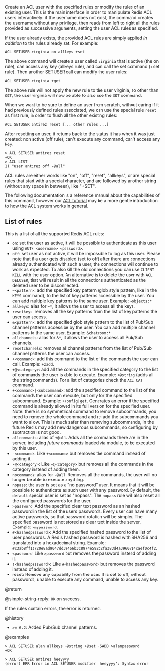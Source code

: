 Create an ACL user with the specified rules or modify the rules of an
existing user. This is the main interface in order to manipulate Redis ACL
users interactively: if the username does not exist, the command creates
the username without any privilege, then reads from left to right all the
rules provided as successive arguments, setting the user ACL rules as specified.

If the user already exists, the provided ACL rules are simply applied
*in addition* to the rules already set. For example:

    ACL SETUSER virginia on allkeys +set

The above command will create a user called `virginia` that is active
(the on rule), can access any key (allkeys rule), and can call the
set command (+set rule). Then another SETUSER call can modify the user rules:

    ACL SETUSER virginia +get

The above rule will not apply the new rule to the user virginia, so other than `SET`, the user virginia will now be able to also use the `GET` command.

When we want to be sure to define an user from scratch, without caring if
it had previously defined rules associated, we can use the special rule
`reset` as first rule, in order to flush all the other existing rules:

    ACL SETUSER antirez reset [... other rules ...]

After resetting an user, it returns back to the status it has when it
was just created: non active (off rule), can't execute any command, can't
access any key:

    > ACL SETUSER antirez reset
    +OK
    > ACL LIST
    1) "user antirez off -@all"

ACL rules are either words like "on", "off", "reset", "allkeys", or are
special rules that start with a special character, and are followed by
another string (without any space in between), like "+SET".

The following documentation is a reference manual about the capabilities of this command, however our [ACL tutorial](/topics/acl) may be a more gentle introduction to how the ACL system works in general.

## List of rules

This is a list of all the supported Redis ACL rules:

* `on`: set the user as active, it will be possible to authenticate as this user using `AUTH <username> <password>`.
* `off`: set user as not active, it will be impossible to log as this user. Please note that if a user gets disabled (set to off) after there are connections already authenticated with such a user, the connections will continue to work as expected. To also kill the old connections you can use `CLIENT KILL` with the user option. An alternative is to delete the user with `ACL DELUSER`, that will result in all the connections authenticated as the deleted user to be disconnected.
* `~<pattern>`: add the specified key pattern (glob style pattern, like in the `KEYS` command), to the list of key patterns accessible by the user. You can add multiple key patterns to the same user. Example: `~objects:*`
* `allkeys`: alias for `~*`, it allows the user to access all the keys.
* `resetkeys`: removes all the key patterns from the list of key patterns the user can access.
* `&<pattern>`: add the specified glob style pattern to the list of Pub/Sub channel patterns accessibe by the user. You can add multiple channel patterns to the same user. Example: `&chatroom:*`
* `allchannels`: alias for `&*`, it allows the user to access all Pub/Sub channels.
* `resetchannels`: removes all channel patterns from the list of Pub/Sub channel patterns the user can access.
* `+<command>`: add this command to the list of the commands the user can call. Example: `+zadd`.
* `+@<category>`: add all the commands in the specified category to the list of commands the user is able to execute. Example: `+@string` (adds all the string commands). For a list of categories check the `ACL CAT` command.
* `+<command>|<subcommand>`: add the specified command to the list of the commands the user can execute, but only for the specified subcommand. Example: `+config|get`. Generates an error if the specified command is already allowed in its full version for the specified user. Note: there is no symmetrical command to remove subcommands, you need to remove the whole command and re-add the subcommands you want to allow. This is much safer than removing subcommands, in the future Redis may add new dangerous subcommands, so configuring by subtraction is not good.
* `allcommands`: alias of `+@all`. Adds all the commands there are in the server, including *future commands* loaded via module, to be executed by this user.
* `-<command>`. Like `+<command>` but removes the command instead of adding it.
* `-@<category>`: Like `+@<category>` but removes all the commands in the category instead of adding them.
* `nocommands`: alias for `-@all`. Removes all the commands, the user will no longer be able to execute anything.
* `nopass`: the user is set as a "no password" user. It means that it will be possible to authenticate as such user with any password. By default, the `default` special user is set as "nopass". The `nopass` rule will also reset all the configured passwords for the user.
* `>password`: Add the specified clear text password as an hashed password in the list of the users passwords. Every user can have many active passwords, so that password rotation will be simpler. The specified password is not stored as clear text inside the server. Example: `>mypassword`.
* `#<hashedpassword>`: Add the specified hashed password to the list of user passwords. A Redis hashed password is hashed with SHA256 and translated into a hexadecimal string. Example: `#c3ab8ff13720e8ad9047dd39466b3c8974e592c2fa383d4a3960714caef0c4f2`.
* `<password`: Like `>password` but removes the password instead of adding it.
* `!<hashedpassword>`: Like `#<hashedpassword>` but removes the password instead of adding it.
* reset: Remove any capability from the user. It is set to off, without passwords, unable to execute any command, unable to access any key.

@return

@simple-string-reply: `OK` on success.

If the rules contain errors, the error is returned.

@history

* `>= 6.2`: Added Pub/Sub channel patterns.

@examples

```
> ACL SETUSER alan allkeys +@string +@set -SADD >alanpassword
+OK

> ACL SETUSER antirez heeyyyy
(error) ERR Error in ACL SETUSER modifier 'heeyyyy': Syntax error
```
